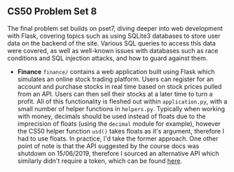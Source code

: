 ## CS50 Problem Set 8
The final problem set builds on pset7, diving deeper into web development with 
Flask, covering topics such as using SQLite3 databases to store user data 
on the backend of the site. Various SQL queries to access this data were 
covered, as well as well-known issues with databases such as race conditions 
and SQL injection attacks, and how to guard against them.

* **Finance**
`finance/` contains a web application built using Flask which simulates an 
online stock trading platform. Users can register for an account and purchase 
stocks in real time based on stock prices pulled from an API. Users can then 
sell their stocks at a later time to turn a profit. All of this functionality 
is fleshed out within `application.py`, with a small number of helper 
functions in `helpers.py`. Typically when working with money, decimals should 
be used instead of floats due to the imprecision of floats (using the 
`decimal` module for example), however the CS50 helper function `usd()` 
takes floats as it's argument, therefore I had to use floats. In practice, 
I'd take the former approach. One other point of note is that the API 
suggested by the course docs was shutdown on 15/06/2019, therefore I sourced 
an alternative API which similarly didn't require a token, which can be 
found [here](https://financialmodelingprep.com).